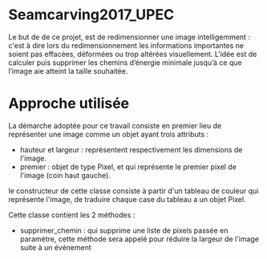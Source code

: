 # Seamcarving2017_UPEC
Le but de de ce projet, est de redimensionner une image intelligemment : c'est à dire lors du redimensionnement les informations importantes ne soient pas effacées, déformées ou trop altérées visuellement.
L'idée est de calculer puis supprimer les chemins d’énergie minimale jusqu’à ce que l’image aie atteint la taille souhaitée.
# Approche utilisée
La démarche adoptée pour ce travail consiste en premier lieu de représenter une image comme un objet ayant trois attributs :

 - hauteur et largeur : représentent respectivement les dimensions de l'image.
 - premier : objet de type Pixel, et qui représente le premier pixel de l'image (coin haut gauche).

le constructeur de cette classe consiste à partir d'un tableau de couleur qui représente l'image, de traduire chaque case du tableau a un objet Pixel.

Cette classe contient les 2 méthodes :

 - supprimer_chemin : qui supprime une liste de pixels passée en paramètre, cette méthode sera appelé pour réduire la largeur de l'image suite à un événement   

 

 
<!--stackedit_data:
eyJoaXN0b3J5IjpbNDI0NzkxMzUzXX0=
-->